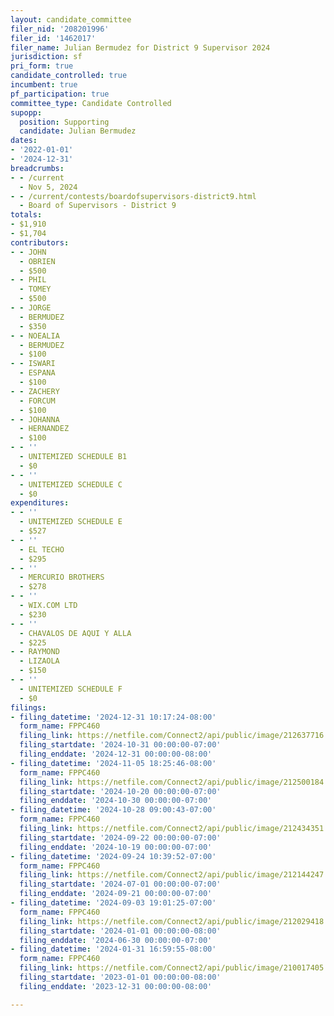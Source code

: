 ```yaml
---
layout: candidate_committee
filer_nid: '208201996'
filer_id: '1462017'
filer_name: Julian Bermudez for District 9 Supervisor 2024
jurisdiction: sf
pri_form: true
candidate_controlled: true
incumbent: true
pf_participation: true
committee_type: Candidate Controlled
supopp:
  position: Supporting
  candidate: Julian Bermudez
dates:
- '2022-01-01'
- '2024-12-31'
breadcrumbs:
- - /current
  - Nov 5, 2024
- - /current/contests/boardofsupervisors-district9.html
  - Board of Supervisors - District 9
totals:
- $1,910
- $1,704
contributors:
- - JOHN
  - OBRIEN
  - $500
- - PHIL
  - TOMEY
  - $500
- - JORGE
  - BERMUDEZ
  - $350
- - NOEALIA
  - BERMUDEZ
  - $100
- - ISWARI
  - ESPANA
  - $100
- - ZACHERY
  - FORCUM
  - $100
- - JOHANNA
  - HERNANDEZ
  - $100
- - ''
  - UNITEMIZED SCHEDULE B1
  - $0
- - ''
  - UNITEMIZED SCHEDULE C
  - $0
expenditures:
- - ''
  - UNITEMIZED SCHEDULE E
  - $527
- - ''
  - EL TECHO
  - $295
- - ''
  - MERCURIO BROTHERS
  - $278
- - ''
  - WIX.COM LTD
  - $230
- - ''
  - CHAVALOS DE AQUI Y ALLA
  - $225
- - RAYMOND
  - LIZAOLA
  - $150
- - ''
  - UNITEMIZED SCHEDULE F
  - $0
filings:
- filing_datetime: '2024-12-31 10:17:24-08:00'
  form_name: FPPC460
  filing_link: https://netfile.com/Connect2/api/public/image/212637716
  filing_startdate: '2024-10-31 00:00:00-07:00'
  filing_enddate: '2024-12-31 00:00:00-08:00'
- filing_datetime: '2024-11-05 18:25:46-08:00'
  form_name: FPPC460
  filing_link: https://netfile.com/Connect2/api/public/image/212500184
  filing_startdate: '2024-10-20 00:00:00-07:00'
  filing_enddate: '2024-10-30 00:00:00-07:00'
- filing_datetime: '2024-10-28 09:00:43-07:00'
  form_name: FPPC460
  filing_link: https://netfile.com/Connect2/api/public/image/212434351
  filing_startdate: '2024-09-22 00:00:00-07:00'
  filing_enddate: '2024-10-19 00:00:00-07:00'
- filing_datetime: '2024-09-24 10:39:52-07:00'
  form_name: FPPC460
  filing_link: https://netfile.com/Connect2/api/public/image/212144247
  filing_startdate: '2024-07-01 00:00:00-07:00'
  filing_enddate: '2024-09-21 00:00:00-07:00'
- filing_datetime: '2024-09-03 19:01:25-07:00'
  form_name: FPPC460
  filing_link: https://netfile.com/Connect2/api/public/image/212029418
  filing_startdate: '2024-01-01 00:00:00-08:00'
  filing_enddate: '2024-06-30 00:00:00-07:00'
- filing_datetime: '2024-01-31 16:59:55-08:00'
  form_name: FPPC460
  filing_link: https://netfile.com/Connect2/api/public/image/210017405
  filing_startdate: '2023-01-01 00:00:00-08:00'
  filing_enddate: '2023-12-31 00:00:00-08:00'

---
```

